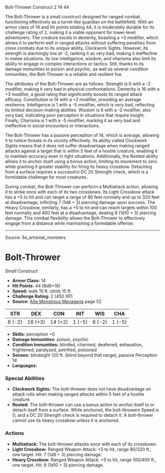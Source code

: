 <MonsterName/>Bolt-Thrower</MonsterName>
<CreatureType/>Construct</CreatureType>
<CR/>2</CR>
<AC/>14</AC>
<HP/>44</HP>
<summary>The Bolt-Thrower is a small construct designed for ranged combat, functioning effectively as a turret-like guardian on the battlefield. With an armor class of 14 and hit points totaling 44, it is moderately durable for its challenge rating of 2, making it a viable opponent for lower-level adventurers. The creature excels in dexterity, boasting a +3 modifier, which allows it to perform well in ranged attacks without suffering penalties from close combats due to its unique ability, Clockwork Sights. However, its strength is alarmingly low at -2, ranking it as very bad, making it ineffective in melee situations. Its low intelligence, wisdom, and charisma also limit its ability to engage in complex interactions or tactics. Still, thanks to its damage immunities to poison and psychic, as well as several condition immunities, the Bolt-Thrower is a reliable and resilient foe.</summary>

<detail>

The attributes of the Bolt-Thrower are as follows: Strength is 6 with a -2 modifier, making it very bad in physical confrontations. Dexterity is 16 with a +3 modifier, a good rating that significantly boosts its ranged attack efficacy. Constitution is 14 with a +2 modifier, providing an average resilience. Intelligence is 1 with a -5 modifier, which is very bad, reflecting its limited decision-making abilities. Wisdom is 6 with a -2 modifier, also very bad, indicating poor perception in situations that require insight. Finally, Charisma is 1 with a -5 modifier, marking it as very bad and ineffective in social encounters or interactions.

The Bolt-Thrower has a passive perception of 14, which is average, allowing it to notice threats in its vicinity effectively. Its ability called Clockwork Sights means that it does not suffer disadvantage when making ranged attacks against a target that is within 5 feet of a hostile creature, enabling it to maintain accuracy even in tight situations. Additionally, the Rooted ability allows it to anchor itself using a bonus action, limiting its movement to zero while granting it greater stability for firing its heavy crossbow. Detaching from a surface requires a successful DC 20 Strength check, which is a formidable challenge for most creatures.

During combat, the Bolt-Thrower can perform a Multiattack action, allowing it to strike once with each of its two crossbows. Its Light Crossbow attack has a +5 to hit and can target a range of 80 feet normally and up to 320 feet at disadvantage, inflicting 7 (1d8 + 3) piercing damage upon success. The Heavy Crossbow, similarly, has a +5 to hit and can reach targets within 100 feet normally and 400 feet at a disadvantage, dealing 8 (1d10 + 3) piercing damage. This combat flexibility allows the Bolt-Thrower to effectively engage from a distance while maintaining a formidable offense.</detail>



---

Source: 5e_artisinal_monsters

# Bolt-Thrower

*Small* *Construct*

- **Armor Class:** 14
- **Hit Points:** 44 (8d6+16)
- **Speed:** walk 15 ft. climb 15 ft.
- **Challenge Rating:** 2 (450 XP)
- **Source:** [A5e Monstrous Menagerie](https://enpublishingrpg.com/products/level-up-monstrous-menagerie-a5e) page 52

| STR | DEX | CON | INT | WIS | CHA |
| --- | --- | --- | --- | --- | --- |
| 6 (-2) | 16 (+3) | 14 (+2) | 1 (-5) | 6 (-2) | 1 (-5) |

- **Skills:** perception +0
- **Damage Immunities:** poison, psychic
- **Condition Immunities:** blinded, charmed, deafened, exhaustion, frightened, paralyzed, petrified, poisoned
- **Senses:** blindsight 120 ft. (blind beyond that range), passive Perception 14
- **Languages:** 

### Special Abilities

- **Clockwork Sights:** The bolt-thrower does not have disadvantage on attack rolls when making ranged attacks within 5 feet of a hostile creature.
- **Rooted:** The bolt-thrower can use a bonus action to anchor itself to or detach itself from a surface. While anchored, the bolt-throwers Speed is 0, and a DC 20 Strength check is required to detach it. A bolt-thrower cannot use its heavy crossbow unless it is anchored.

### Actions

- **Multiattack:** The bolt-thrower attacks once with each of its crossbows.
- **Light Crossbow:** Ranged Weapon Attack: +5 to hit, range 80/320 ft., one target. Hit: 7 (1d8 + 3) piercing damage.
- **Heavy Crossbow:** Ranged Weapon Attack: +5 to hit, range 100/400 ft., one target. Hit: 8 (1d10 + 3) piercing damage.




